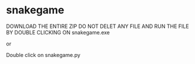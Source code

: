# snakegame
DOWNLOAD THE ENTIRE ZIP DO NOT DELET ANY FILE AND RUN THE FILE BY DOUBLE CLICKING ON snakegame.exe





or 





Double click on snakegame.py
